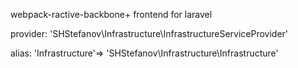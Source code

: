 webpack-ractive-backbone+ frontend for laravel


provider:
'SHStefanov\Infrastructure\InfrastructureServiceProvider'

alias:
'Infrastructure'=> 'SHStefanov\Infrastructure\Infrastructure'


